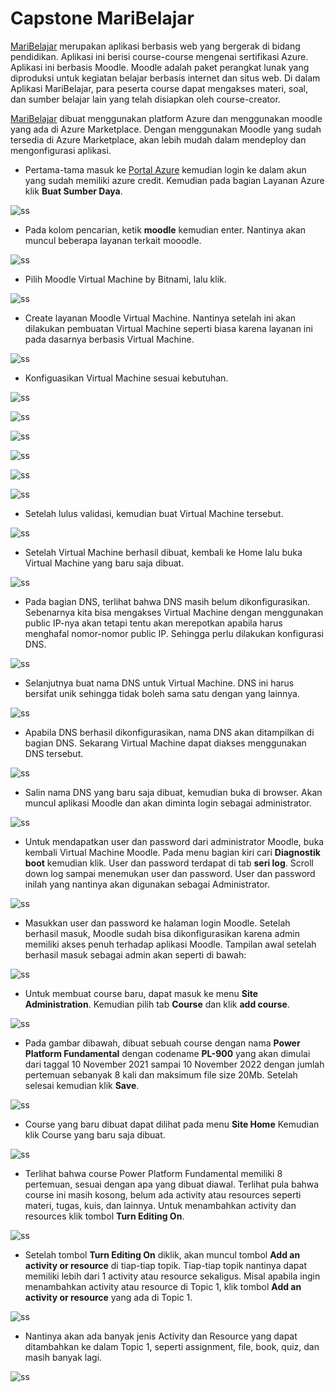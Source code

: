 # Capstone MariBelajar
[MariBelajar](http://maribelajarsite.southeastasia.cloudapp.azure.com/) merupakan aplikasi berbasis web yang bergerak di bidang pendidikan. Aplikasi ini berisi course-course mengenai sertifikasi Azure. Aplikasi ini berbasis Moodle. Moodle adalah paket perangkat lunak yang diproduksi untuk kegiatan belajar berbasis internet dan situs web. Di dalam Aplikasi MariBelajar, para peserta course dapat mengakses materi, soal, dan sumber belajar lain yang telah disiapkan oleh course-creator. 

[MariBelajar](http://maribelajarsite.southeastasia.cloudapp.azure.com/) dibuat menggunakan platform Azure dan menggunakan moodle yang ada di Azure Marketplace. Dengan menggunakan Moodle yang sudah tersedia di Azure Marketplace, akan lebih mudah dalam mendeploy dan mengonfigurasi aplikasi. 
- Pertama-tama masuk ke [Portal Azure](https://portal.azure.com/) kemudian login ke dalam akun yang sudah memiliki azure credit. Kemudian pada bagian Layanan Azure klik **Buat Sumber Daya**.

![ss](/images/1.png)

- Pada kolom pencarian, ketik **moodle** kemudian enter. Nantinya akan muncul beberapa layanan terkait mooodle.

![ss](/images/2.png)

- Pilih Moodle Virtual Machine by Bitnami, lalu klik.

![ss](/images/3.png)

- Create layanan Moodle Virtual Machine. Nantinya setelah ini akan dilakukan pembuatan Virtual Machine seperti biasa karena layanan ini pada dasarnya berbasis Virtual Machine.

![ss](/images/4.png)

- Konfiguasikan Virtual Machine sesuai kebutuhan.

![ss](/images/5.png)

![ss](/images/6.png)

![ss](/images/7.png)

![ss](/images/8.png)

![ss](/images/9-.png)

![ss](/images/10-.png)

- Setelah lulus validasi, kemudian buat Virtual Machine tersebut.

![ss](/images/11-.png)

- Setelah Virtual Machine berhasil dibuat, kembali ke Home lalu buka Virtual Machine yang baru saja dibuat.

![ss](/images/12.png)

- Pada bagian DNS, terlihat bahwa DNS masih belum dikonfigurasikan. Sebenarnya kita bisa mengakses Virtual Machine dengan menggunakan public IP-nya akan tetapi tentu akan merepotkan apabila harus menghafal nomor-nomor public IP. Sehingga perlu dilakukan konfigurasi DNS.

![ss](/images/13.png)

- Selanjutnya buat nama DNS untuk Virtual Machine. DNS ini harus bersifat unik sehingga tidak boleh sama satu dengan yang lainnya.

![ss](/images/14.png)

- Apabila DNS berhasil dikonfigurasikan, nama DNS akan ditampilkan di bagian DNS. Sekarang Virtual Machine dapat diakses menggunakan DNS tersebut. 

![ss](/images/15.png)

- Salin nama DNS yang baru saja dibuat, kemudian buka di browser. Akan muncul aplikasi Moodle dan akan diminta login sebagai administrator.

![ss](/images/16-.png)

- Untuk mendapatkan user dan password dari administrator Moodle, buka kembali Virtual Machine Moodle. Pada menu bagian kiri cari **Diagnostik boot** kemudian klik. User dan password terdapat di tab **seri log**. Scroll down log sampai menemukan user dan password. User dan password inilah yang nantinya akan digunakan sebagai Administrator.

![ss](/images/17.png)

- Masukkan user dan password ke halaman login Moodle. Setelah berhasil masuk, Moodle sudah bisa dikonfigurasikan karena admin memiliki akses penuh terhadap aplikasi Moodle. Tampilan awal setelah berhasil masuk sebagai admin akan seperti di bawah:

![ss](/images/18.png)

- Untuk membuat course baru, dapat masuk ke menu **Site Administration**. Kemudian pilih tab **Course** dan klik **add course**.

![ss](/images/19--.png)

- Pada gambar dibawah, dibuat sebuah course dengan nama **Power Platform Fundamental** dengan codename **PL-900** yang akan dimulai dari taggal 10 November 2021 sampai 10 November 2022 dengan jumlah pertemuan sebanyak 8 kali dan maksimum file size 20Mb. Setelah selesai kemudian klik **Save**.

![ss](/images/20-.png)

- Course yang baru dibuat dapat dilihat pada menu **Site Home** Kemudian klik Course yang baru saja dibuat.

![ss](/images/21.png)

- Terlihat bahwa course Power Platform Fundamental memiliki 8 pertemuan, sesuai dengan apa yang dibuat diawal. Terlihat pula bahwa course ini masih kosong, belum ada activity atau resources seperti materi, tugas, kuis, dan lainnya. Untuk menambahkan activity dan resources klik tombol **Turn Editing On**.

![ss](/images/22.png)

- Setelah tombol **Turn Editing On** diklik, akan muncul tombol **Add an activity or resource** di tiap-tiap topik. Tiap-tiap topik nantinya dapat memiliki lebih dari 1 activity atau resource sekaligus. Misal apabila ingin menambahkan activity atau resource di Topic 1, klik tombol **Add an activity or resource** yang ada di Topic 1.

![ss](/images/23.png)

- Nantinya akan ada banyak jenis Activity dan Resource yang dapat ditambahkan ke dalam Topic 1, seperti assignment, file, book, quiz, dan masih banyak lagi.

![ss](/images/24.png)
